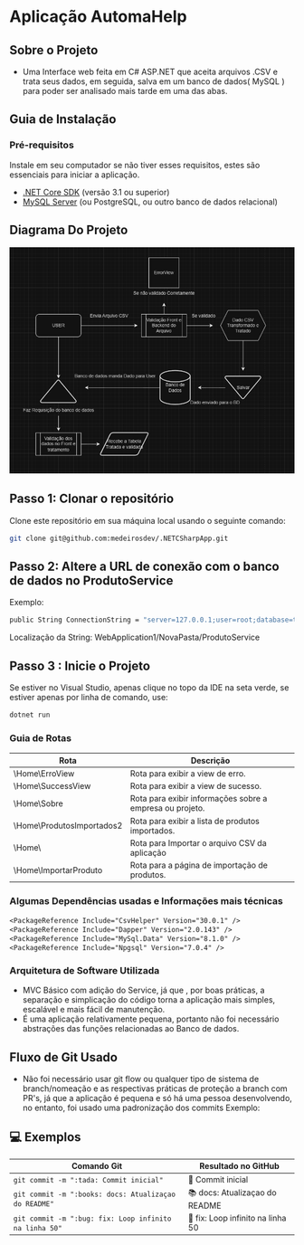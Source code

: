 # Aplicação AutomaHelp

## Sobre o Projeto
- Uma Interface web feita em C# ASP.NET que aceita arquivos .CSV e trata seus dados, em seguida, salva em um banco de dados( MySQL ) para poder ser analisado mais tarde em uma das abas.


## Guia de Instalação
### Pré-requisitos
Instale em seu computador se não tiver esses requisitos, estes são essenciais para iniciar a aplicação.
- [.NET Core SDK](https://dotnet.microsoft.com/download) (versão 3.1 ou superior)
- [MySQL Server](https://dev.mysql.com/downloads/) (ou PostgreSQL, ou outro banco de dados relacional)

## Diagrama Do Projeto
![Texto alternativo da imagem](projetoautomahelp.png)

## Passo 1: Clonar o repositório
Clone este repositório em sua máquina local usando o seguinte comando:

```bash
git clone git@github.com:medeirosdev/.NETCSharpApp.git
```

## Passo 2: Altere a URL de conexão com o banco de dados no ProdutoService
Exemplo:

```bash
public String ConnectionString = "server=127.0.0.1;user=root;database=testwebapi2;port=3306;password=SENHA";
```

Localização da String: 
WebApplication1/NovaPasta/ProdutoService

## Passo 3 : Inicie o Projeto
Se estiver no Visual Studio, apenas clique no topo da IDE na seta verde, se estiver apenas por linha de comando, use:
```bash
dotnet run
```


### Guia de Rotas

| Rota                      | Descrição                                           |
| ------------------------- | --------------------------------------------------- |
| \Home\ErroView            | Rota para exibir a view de erro.                   |
| \Home\SuccessView         | Rota para exibir a view de sucesso.                |
| \Home\Sobre               | Rota para exibir informações sobre a empresa ou projeto.  |
| \Home\ProdutosImportados2  | Rota para exibir a lista de produtos importados.   |
| \Home\                    | Rota para Importar o arquivo CSV da aplicação      |
| \Home\ImportarProduto     | Rota para a página de importação de produtos.      |


### Algumas Dependências usadas e Informações mais técnicas
    <PackageReference Include="CsvHelper" Version="30.0.1" />
    <PackageReference Include="Dapper" Version="2.0.143" />
    <PackageReference Include="MySql.Data" Version="8.1.0" />
    <PackageReference Include="Npgsql" Version="7.0.4" />

### Arquitetura de Software Utilizada
- MVC Básico com adição do Service, já que , por boas práticas, a separação e simplicação do código torna a aplicação mais simples, escalável e mais fácil de manutenção.
- É uma aplicação relativamente pequena, portanto não foi necessário abstrações das funções relacionadas ao Banco de dados.


## Fluxo de Git Usado
- Não foi necessário usar git flow ou qualquer tipo de sistema de branch/nomeação e as respectivas práticas de proteção a branch com PR's, já que a aplicação é pequena e só há uma pessoa desenvolvendo, no entanto, foi usado uma padronização dos commits
Exemplo:
## 💻 Exemplos

<table>
  <thead>
    <tr>
      <th>Comando Git</th>
      <th>Resultado no GitHub</th>
    </tr>
  </thead>
 <tbody>
    <tr>
      <td>
        <code>git commit -m ":tada: Commit inicial"</code>
      </td>
      <td>🎉 Commit inicial</td>
    </tr>
    <tr>
      <td>
        <code>git commit -m ":books: docs: Atualizaçao do README"</code>
      </td>
      <td>📚 docs: Atualizaçao do README</td>
    </tr>
    <tr>
      <td>
        <code>git commit -m ":bug: fix: Loop infinito na linha 50"</code>
      </td>
      <td>🐛 fix: Loop infinito na linha 50</td>
    </tr>

    
  </tbody>
</table>
